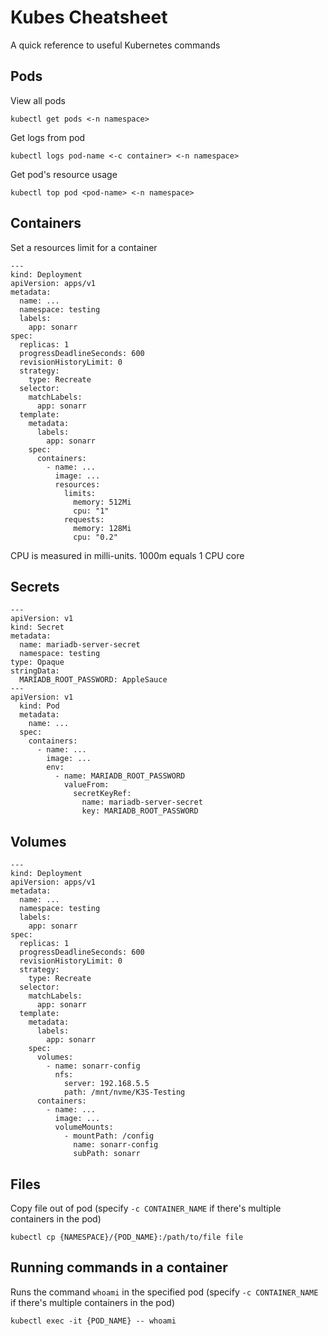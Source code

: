 # Kubes Cheatsheet
A quick reference to useful Kubernetes commands

## Pods

View all pods

	kubectl get pods <-n namespace>

Get logs from pod

	kubectl logs pod-name <-c container> <-n namespace>

Get pod's resource usage

	kubectl top pod <pod-name> <-n namespace>

## Containers

Set a resources limit for a container

    ---
    kind: Deployment
    apiVersion: apps/v1
    metadata:
      name: ...
      namespace: testing
      labels:
        app: sonarr
    spec:
      replicas: 1
      progressDeadlineSeconds: 600
      revisionHistoryLimit: 0
      strategy:
        type: Recreate
      selector:
        matchLabels:
          app: sonarr
      template:
        metadata:
          labels:
            app: sonarr
        spec:
          containers:
            - name: ...
              image: ...
              resources:
                limits:
                  memory: 512Mi
                  cpu: "1"
                requests:
                  memory: 128Mi
                  cpu: "0.2"

CPU is measured in milli-units. 1000m equals 1 CPU core

## Secrets

    ---
    apiVersion: v1
    kind: Secret
    metadata:
      name: mariadb-server-secret
      namespace: testing
    type: Opaque
    stringData:
      MARIADB_ROOT_PASSWORD: AppleSauce
    ---
    apiVersion: v1
      kind: Pod
      metadata:
        name: ...
      spec:
        containers:
          - name: ...
            image: ...
            env:
              - name: MARIADB_ROOT_PASSWORD
                valueFrom:
                  secretKeyRef:
                    name: mariadb-server-secret
                    key: MARIADB_ROOT_PASSWORD

## Volumes

    ---
    kind: Deployment
    apiVersion: apps/v1
    metadata:
      name: ...
      namespace: testing
      labels:
        app: sonarr
    spec:
      replicas: 1
      progressDeadlineSeconds: 600
      revisionHistoryLimit: 0
      strategy:
        type: Recreate
      selector:
        matchLabels:
          app: sonarr
      template:
        metadata:
          labels:
            app: sonarr
        spec:
          volumes:
            - name: sonarr-config
              nfs:
                server: 192.168.5.5
                path: /mnt/nvme/K3S-Testing
          containers:
            - name: ...
              image: ...
              volumeMounts:
                - mountPath: /config
                  name: sonarr-config
                  subPath: sonarr

## Files

Copy file out of pod (specify `-c CONTAINER_NAME` if there's multiple containers in the pod)

    kubectl cp {NAMESPACE}/{POD_NAME}:/path/to/file file

## Running commands in a container

Runs the command `whoami` in the specified pod (specify `-c CONTAINER_NAME` if there's multiple containers in the pod)

    kubectl exec -it {POD_NAME} -- whoami
